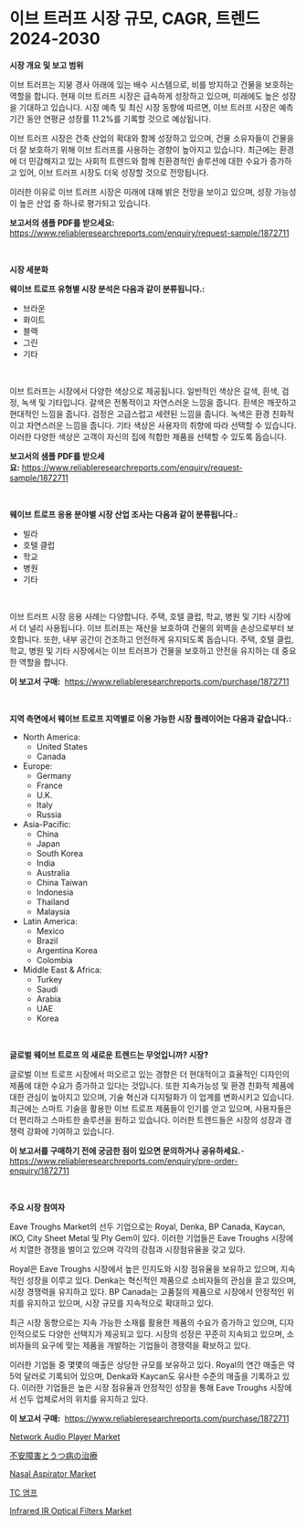 <p><h1>이브 트러프 시장 규모, CAGR, 트렌드 2024-2030</h1></p><p><strong>시장 개요 및 보고 범위</strong></p>
<p><p>이브 트러프는 지붕 경사 아래에 있는 배수 시스템으로, 비를 방지하고 건물을 보호하는 역할을 합니다. 현재 이브 트러프 시장은 급속하게 성장하고 있으며, 미래에도 높은 성장을 기대하고 있습니다. 시장 예측 및 최신 시장 동향에 따르면, 이브 트러프 시장은 예측 기간 동안 연평균 성장률 11.2%를 기록할 것으로 예상됩니다. </p><p>이브 트러프 시장은 건축 산업의 확대와 함께 성장하고 있으며, 건물 소유자들이 건물을 더 잘 보호하기 위해 이브 트러프를 사용하는 경향이 높아지고 있습니다. 최근에는 환경에 더 민감해지고 있는 사회적 트렌드와 함께 친환경적인 솔루션에 대한 수요가 증가하고 있어, 이브 트러프 시장도 더욱 성장할 것으로 전망됩니다. </p><p>이러한 이유로 이브 트러프 시장은 미래에 대해 밝은 전망을 보이고 있으며, 성장 가능성이 높은 산업 중 하나로 평가되고 있습니다.</p></p>
<p><strong>보고서의 샘플 PDF를 받으세요:</strong> <a href="https://www.reliableresearchreports.com/enquiry/request-sample/1872711">https://www.reliableresearchreports.com/enquiry/request-sample/1872711</a></p>
<p>&nbsp;</p>
<p><strong>시장 세분화</strong></p>
<p><strong>웨이브 트로프 유형별 시장 분석은 다음과 같이 분류됩니다.:</strong></p>
<p><ul><li>브라운</li><li>화이트</li><li>블랙</li><li>그린</li><li>기타</li></ul></p>
<p>&nbsp;</p>
<p><p>이브 트러프는 시장에서 다양한 색상으로 제공됩니다. 일반적인 색상은 갈색, 흰색, 검정, 녹색 및 기타입니다. 갈색은 전통적이고 자연스러운 느낌을 줍니다. 흰색은 깨끗하고 현대적인 느낌을 줍니다. 검정은 고급스럽고 세련된 느낌을 줍니다. 녹색은 환경 친화적이고 자연스러운 느낌을 줍니다. 기타 색상은 사용자의 취향에 따라 선택할 수 있습니다. 이러한 다양한 색상은 고객이 자신의 집에 적합한 제품을 선택할 수 있도록 돕습니다.</p></p>
<p><strong>보고서의 샘플 PDF를 받으세요:</strong>&nbsp;<a href="https://www.reliableresearchreports.com/enquiry/request-sample/1872711">https://www.reliableresearchreports.com/enquiry/request-sample/1872711</a></p>
<p>&nbsp;</p>
<p><strong> 웨이브 트로프 응용 분야별 시장 산업 조사는 다음과 같이 분류됩니다.:</strong></p>
<p><ul><li>빌라</li><li>호텔 클럽</li><li>학교</li><li>병원</li><li>기타</li></ul></p>
<p>&nbsp;</p>
<p><p>이브 트러프 시장 응용 사례는 다양합니다. 주택, 호텔 클럽, 학교, 병원 및 기타 시장에서 더 널리 사용됩니다. 이브 트러프는 재산을 보호하여 건물의 외벽을 손상으로부터 보호합니다. 또한, 내부 공간이 건조하고 안전하게 유지되도록 돕습니다. 주택, 호텔 클럽, 학교, 병원 및 기타 시장에서는 이브 트러프가 건물을 보호하고 안전을 유지하는 데 중요한 역할을 합니다.</p></p>
<p><strong>이 보고서 구매:</strong>&nbsp; <a href="https://www.reliableresearchreports.com/purchase/1872711">https://www.reliableresearchreports.com/purchase/1872711</a></p>
<p>&nbsp;</p>
<p><strong>지역 측면에서 웨이브 트로프 지역별로 이용 가능한 시장 플레이어는 다음과 같습니다.:</strong></p>
<p><ul>
    <li>
        North America:
        <ul>
            <li>United States</li>
            <li>Canada</li>
        </ul>
    </li>
    <li>
        Europe:
        <ul>
            <li>Germany</li>
            <li>France</li>
            <li>U.K.</li>
            <li>Italy</li>
            <li>Russia</li>
        </ul>
    </li>
    <li>
        Asia-Pacific:
        <ul>
            <li>China</li>
            <li>Japan</li>
            <li>South Korea</li>
            <li>India</li>
            <li>Australia</li>
            <li>China Taiwan</li>
            <li>Indonesia</li>
            <li>Thailand</li>
            <li>Malaysia</li>
        </ul>
    </li>
    <li>
        Latin America:
        <ul>
            <li>Mexico</li>
            <li>Brazil</li>
            <li>Argentina Korea</li>
            <li>Colombia</li>
        </ul>
    </li>
    <li>
        Middle East & Africa:
        <ul>
            <li>Turkey</li>
            <li>Saudi</li>
            <li>Arabia</li>
            <li>UAE</li>
            <li>Korea</li>
        </ul>
    </li>
    </ul></p>
<p>&nbsp;</p>
<p><strong>글로벌 웨이브 트로프 의 새로운 트렌드는 무엇입니까? 시장?</strong></p>
<p><p>글로벌 이브 트로프 시장에서 떠오르고 있는 경향은 더 현대적이고 효율적인 디자인의 제품에 대한 수요가 증가하고 있다는 것입니다. 또한 지속가능성 및 환경 친화적 제품에 대한 관심이 높아지고 있으며, 기술 혁신과 디지털화가 이 업계를 변화시키고 있습니다. 최근에는 스마트 기술을 활용한 이브 트로프 제품들이 인기를 얻고 있으며, 사용자들은 더 편리하고 스마트한 솔루션을 원하고 있습니다. 이러한 트렌드들은 시장의 성장과 경쟁력 강화에 기여하고 있습니다.</p></p>
<p><strong>이 보고서를 구매하기 전에 궁금한 점이 있으면 문의하거나 공유하세요.</strong>- <a href="https://www.reliableresearchreports.com/enquiry/pre-order-enquiry/1872711">https://www.reliableresearchreports.com/enquiry/pre-order-enquiry/1872711</a></p>
<p>&nbsp;</p>
<p><strong>주요 시장 참여자</strong></p>
<p><p>Eave Troughs Market의 선두 기업으로는 Royal, Denka, BP Canada, Kaycan, IKO, City Sheet Metal 및 Ply Gem이 있다. 이러한 기업들은 Eave Troughs 시장에서 치열한 경쟁을 벌이고 있으며 각각의 강점과 시장점유율을 갖고 있다.</p><p>Royal은 Eave Troughs 시장에서 높은 인지도와 시장 점유율을 보유하고 있으며, 지속적인 성장을 이루고 있다. Denka는 혁신적인 제품으로 소비자들의 관심을 끌고 있으며, 시장 경쟁력을 유지하고 있다. BP Canada는 고품질의 제품으로 시장에서 안정적인 위치를 유지하고 있으며, 시장 규모를 지속적으로 확대하고 있다.</p><p>최근 시장 동향으로는 지속 가능한 소재를 활용한 제품의 수요가 증가하고 있으며, 디자인적으로도 다양한 선택지가 제공되고 있다. 시장의 성장은 꾸준히 지속되고 있으며, 소비자들의 요구에 맞는 제품을 개발하는 기업들이 경쟁력을 확보하고 있다.</p><p>이러한 기업들 중 몇몇의 매출은 상당한 규모를 보유하고 있다. Royal의 연간 매출은 약 5억 달러로 기록되어 있으며, Denka와 Kaycan도 유사한 수준의 매출을 기록하고 있다. 이러한 기업들은 높은 시장 점유율과 안정적인 성장을 통해 Eave Troughs 시장에서 선두 업체로서의 위치를 유지하고 있다.</p></p>
<p><strong>이 보고서 구매:</strong>&nbsp;&nbsp;<a href="https://www.reliableresearchreports.com/purchase/1872711">https://www.reliableresearchreports.com/purchase/1872711</a></p>
<p><p><a href="https://github.com/prosalinda88/Market-Research-Report-List-3/blob/main/network-audio-player-market.md">Network Audio Player Market</a></p><p><a href="https://medium.com/@dm15982023/%E4%B8%8D%E5%AE%89%E9%9A%9C%E5%AE%B3%E3%81%A8%E3%81%86%E3%81%A4%E7%97%85%E3%81%AE%E6%B2%BB%E7%99%82%E5%B8%82%E5%A0%B4-%E3%82%BF%E3%82%A4%E3%83%97-%E3%82%A2%E3%83%97%E3%83%AA%E3%82%B1%E3%83%BC%E3%82%B7%E3%83%A7%E3%83%B3-%E5%9C%B0%E7%90%86%E3%81%AB%E3%82%88%E3%82%8B%E5%8C%85%E6%8B%AC%E7%9A%84%E8%A9%95%E4%BE%A1-1f6d7843e5e6">不安障害とうつ病の治療</a></p><p><a href="https://github.com/NorbertYates/Market-Research-Report-List-4/blob/main/nasal-aspirator-market.md">Nasal Aspirator Market</a></p><p><a href="https://github.com/vsoq0zknh59/Market-Research-Report-List-1/blob/main/31457212367.md">TC 앰프</a></p><p><a href="https://issuu.com/reportprime-2/docs/infrared-ir-optical-filters-market-size-2030.pptx">Infrared IR Optical Filters Market</a></p></p>

